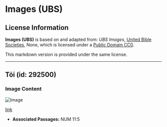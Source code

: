 # Images (UBS)

## License Information

**Images (UBS)** is based on and adapted from: _UBS Images_, [United Bible Societies](https://unitedbiblesocieties.org/), None, which is licensed under a [Public Domain CC0](https://creativecommons.org/public-domain/cc0/).

This markdown version is provided under the same license.



--------------------------------

## Tỏi (id: 292500)

### Image Content

![Image](https://cdn.aquifer.bible/aquifer-content/resources/Media/WEB-0254_garlic.jpg)

[link](https://cdn.aquifer.bible/aquifer-content/resources/Media/WEB-0254_garlic.jpg)

* **Associated Passages:** NUM 11:5

